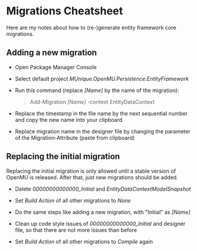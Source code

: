 ﻿# Migrations Cheatsheet

Here are my notes about how to (re-)generate entity framework core migrations.

## Adding a new migration

* Open Package Manager Console

* Select default project *MUnique.OpenMU.Persistence.EntityFramework*

* Run this command (replace *[Name]* by the name of the migration):
  > Add-Migration *[Name]* -context EntityDataContext

* Replace the timestamp in the file name by the next sequential number and copy
  the new name into your clipboard

* Replace migration name in the designer file by changing the parameter of the
  Migration-Attribute (paste from clipboard)

## Replacing the initial migration

Replacing the initial migration is only allowed until a stable version of OpenMU
is released. After that, just new migrations should be added.

* Delete *00000000000000_Initial* and *EntityDataContextModelSnapshot*

* Set *Build Action* of all other migrations to *None*

* Do the same steps like adding a new migration, with "Initial" as *[Name]*

* Clean up code style issues of *00000000000000_Initial* and designer file, so
  that there are not more issues than before

* Set *Build Action* of all other migrations to *Compile* again
